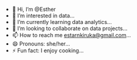 - 👋 Hi, I’m @Esther
- 👀 I’m interested in data...
- 🌱 I’m currently learning data analytics...
- 💞️ I’m looking to collaborate on data projects...
- 📫 How to reach me estarnkiruka@gmail.com...
- 😄 Pronouns: she/her...
- ⚡ Fun fact: I enjoy cooking...

<!---
Estar-data/Estar-data is a ✨ special ✨ repository because its `README.md` (this file) appears on your GitHub profile.
You can click the Preview link to take a look at your changes.
--->
